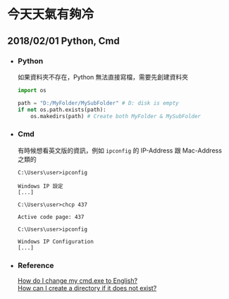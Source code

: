 # 今天天氣有夠冷
## 2018/02/01 Python, Cmd

+ ### Python

  如果資料夾不存在，Python 無法直接寫檔，需要先創建資料夾

  ```Python
  import os

  path = "D:/MyFolder/MySubFolder" # D: disk is empty
  if not os.path.exists(path):
      os.makedirs(path) # Create both MyFolder & MySubFolder
  ```

+ ### Cmd

  有時候想看英文版的資訊，例如 `ipconfig` 的 IP-Address 跟 Mac-Address 之類的

  ```
  C:\Users\user>ipconfig

  Windows IP 設定
  [...]

  C:\Users\user>chcp 437

  Active code page: 437

  C:\Users\user>ipconfig

  Windows IP Configuration
  [...]
  ```

+ ### Reference
  [How do I change my cmd.exe to English?](https://goo.gl/4mBk9S)  
  [How can I create a directory if it does not exist?](https://goo.gl/eiJ3G7)  